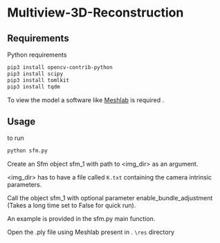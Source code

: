 # Multiview-3D-Reconstruction

## Requirements

Python requirements
```bash
pip3 install opencv-contrib-python
pip3 install scipy
pip3 install tomlkit
pip3 install tqdm
```

To view the model a software like [Meshlab](https://www.meshlab.net/#download) is required .

## Usage

to run 

```bash
python sfm.py
```

Create an Sfm object sfm_1 with path to <img_dir> as an argument.

<img_dir> has to have a file called `K.txt` containing the camera intrinsic parameters.

Call the object sfm_1 with optional parameter enable_bundle_adjustment (Takes a long time set to False for quick run).

An example is provided in the sfm.py main function.

Open the .ply file using Meshlab present in . `\res` directory


